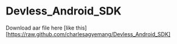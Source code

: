 # Devless_Android_SDK
Download aar file here [like this][https://raw.github.com/charlesagyemang/Devless_Android_SDK]

